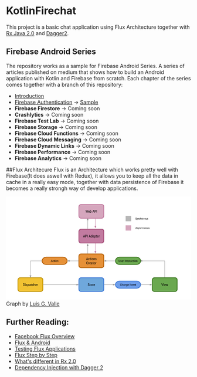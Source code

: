 # KotlinFirechat
This project is a basic chat application using Flux Architecture together with [Rx Java 2.0](https://github.com/ReactiveX/RxJava/tree/2.x) and [Dagger2](https://google.github.io/dagger/).

## Firebase Android Series
The repository works as a sample for Firebase Android Series. A series of articles published on medium that shows how to build an Android application with Kotlin and Firebase from scratch. Each chapter of the series comes together with a branch of this repository:
* [Introduction](https://proandroiddev.com/firebase-android-series-learning-firebase-from-zero-to-hero-3bacbdf8e048) 
* [Firebase Authentication](https://proandroiddev.com/firebase-android-series-authentication-74f209c59738) -> [Sample](https://github.com/FrangSierra/KotlinFirechat/tree/01-Auth)
* **Firebase Firestore** -> Coming soon
* **Crashlytics** -> Coming soon
* **Firebase Test Lab** -> Coming soon
* **Firebase Storage** -> Coming soon
* **Firebase Cloud Functions** -> Coming soon
* **Firebase Cloud Messaging** -> Coming soon
* **Firebase Dynamic Links** -> Coming soon
* **Firebase Performance** -> Coming soon
* **Firebase Analytics** -> Coming soon


##Flux Architecure
Flux is an Architecture which works pretty well with Firebase(It does aswell with Redux), it allows you to keep all the data in cache in a really easy mode, together with data persistence of Firebase it becomes a really strongh way of develop applications.

![alt tag](https://raw.githubusercontent.com/lgvalle/lgvalle.github.io/master/public/images/flux-graph-complete.png)
Graph by [Luis G. Valle](http://lgvalle.xyz/)

## Further Reading:
* [Facebook Flux Overview](https://facebook.github.io/flux/docs/overview.html)
* [Flux & Android](http://armueller.github.io/android/2015/03/29/flux-and-android.html)
* [Testing Flux Applications](https://facebook.github.io/flux/docs/testing-flux-applications.html#content)
* [Flux Step by Step](http://blogs.atlassian.com/2014/08/flux-architecture-step-by-step/)
* [What's different in Rx 2.0](https://github.com/ReactiveX/RxJava/wiki/What's-different-in-2.0)
* [Dependency Injection with Dagger 2](https://guides.codepath.com/android/Dependency-Injection-with-Dagger-2)
